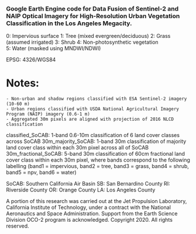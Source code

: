 ### Google Earth Engine code for Data Fusion of Sentinel-2 and NAIP Optical Imagery for High-Resolution Urban Vegetation Classification in the Los Angeles Megacity. 

0: Impervious surface
1: Tree (mixed evergreen/deciduous)
2: Grass (assumed irrigated)
3: Shrub 
4: Non-photosynthetic vegetation	
5: Water (masked using MNDWI/NDWI)

EPSG: 4326/WGS84 

# Notes: 
	- Non-urban and shadow regions classified with ESA Sentinel-2 imagery (10-60 m)
	- Urban regions classified with USDA National Agricultural Imagery Program (NAIP) imagery (0.6-1 m)
	- Aggregated 30m pixels are aligned with projection of 2016 NLCD classification 

classified_SoCAB: 1-band 0.6-10m classification of 6 land cover classes across SoCAB
30m_majority_SoCAB: 1-band 30m classification of majority land cover class within each 30m pixel across all of SoCAB 
30m_fractional_SoCAB: 5-band 30m classification of 60cm fractional land cover class within each 30m pixel, where bands correspond to the following labelling (band1 = impervious, band2 = tree, band3 = grass, band4 = shrub, band5 = npv, band6 = water)

SoCAB: Southern California Air Basin 
SB: San Bernardino County
RI: Riverside County
OR: Orange County
LA: Los Angeles County 

A portion of this research was carried out at the Jet Propulsion Laboratory, California Institute of Technology, under a contract with the National Aeronautics and Space Administration. Support from the Earth Science Division OCO-2 program is acknowledged. Copyright 2020. All rights reserved.
